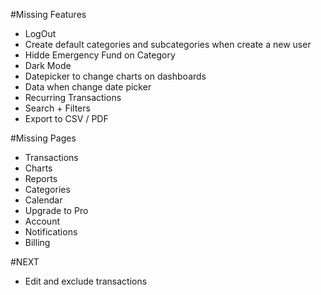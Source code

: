 #Missing Features

- LogOut
- Create default categories and subcategories when create a new user
- Hidde Emergency Fund on Category
- Dark Mode
- Datepicker to change charts on dashboards
- Data when change date picker
- Recurring Transactions
- Search + Filters
- Export to CSV / PDF

#Missing Pages

- Transactions
- Charts
- Reports
- Categories
- Calendar
- Upgrade to Pro
- Account
- Notifications
- Billing

#NEXT

- Edit and exclude transactions